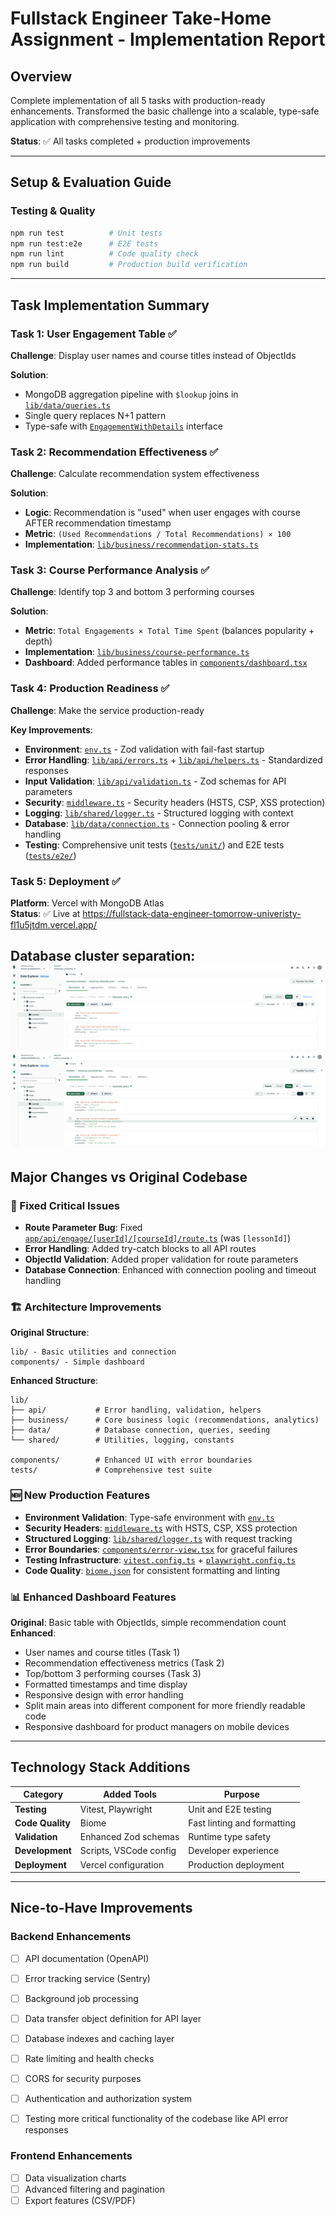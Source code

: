 # Fullstack Engineer Take-Home Assignment - Implementation Report

## Overview
Complete implementation of all 5 tasks with production-ready enhancements. Transformed the basic challenge into a scalable, type-safe application with comprehensive testing and monitoring.

**Status**: ✅ All tasks completed + production improvements

---

## Setup & Evaluation Guide

### Testing & Quality
```bash
npm run test          # Unit tests
npm run test:e2e      # E2E tests
npm run lint          # Code quality check
npm run build         # Production build verification
```
---

## Task Implementation Summary

### Task 1: User Engagement Table ✅
**Challenge**: Display user names and course titles instead of ObjectIds

**Solution**: 
- MongoDB aggregation pipeline with `$lookup` joins in [`lib/data/queries.ts`](lib/data/queries.ts)
- Single query replaces N+1 pattern
- Type-safe with [`EngagementWithDetails`](models/index.ts) interface

### Task 2: Recommendation Effectiveness ✅
**Challenge**: Calculate recommendation system effectiveness

**Solution**:
- **Logic**: Recommendation is "used" when user engages with course AFTER recommendation timestamp
- **Metric**: `(Used Recommendations / Total Recommendations) × 100`
- **Implementation**: [`lib/business/recommendation-stats.ts`](lib/business/recommendation-stats.ts)

### Task 3: Course Performance Analysis ✅
**Challenge**: Identify top 3 and bottom 3 performing courses

**Solution**:
- **Metric**: `Total Engagements × Total Time Spent` (balances popularity + depth)
- **Implementation**: [`lib/business/course-performance.ts`](lib/business/course-performance.ts)
- **Dashboard**: Added performance tables in [`components/dashboard.tsx`](components/dashboard.tsx)

### Task 4: Production Readiness ✅
**Challenge**: Make the service production-ready

**Key Improvements**:
- **Environment**: [`env.ts`](env.ts) - Zod validation with fail-fast startup
- **Error Handling**: [`lib/api/errors.ts`](lib/api/errors.ts) + [`lib/api/helpers.ts`](lib/api/helpers.ts) - Standardized responses
- **Input Validation**: [`lib/api/validation.ts`](lib/api/validation.ts) - Zod schemas for API parameters
- **Security**: [`middleware.ts`](middleware.ts) - Security headers (HSTS, CSP, XSS protection)
- **Logging**: [`lib/shared/logger.ts`](lib/shared/logger.ts) - Structured logging with context
- **Database**: [`lib/data/connection.ts`](lib/data/connection.ts) - Connection pooling & error handling
- **Testing**: Comprehensive unit tests ([`tests/unit/`](tests/unit/)) and E2E tests ([`tests/e2e/`](tests/e2e/))

### Task 5: Deployment ✅
**Platform**: Vercel with MongoDB Atlas  
**Status**: ✅ Live at https://fullstack-data-engineer-tomorrow-univeristy-fl1u5jtdm.vercel.app/

Database cluster separation:
![prod](screenshot-db-prod.png)
![prod](screenshot-db-dev.png)
---

## Major Changes vs Original Codebase

### 🔧 Fixed Critical Issues
- **Route Parameter Bug**: Fixed [`app/api/engage/[userId]/[courseId]/route.ts`](app/api/engage/[userId]/[courseId]/route.ts) (was `[lessonId]`)
- **Error Handling**: Added try-catch blocks to all API routes
- **ObjectId Validation**: Added proper validation for route parameters
- **Database Connection**: Enhanced with connection pooling and timeout handling

### 🏗️ Architecture Improvements
**Original Structure**:
```
lib/ - Basic utilities and connection
components/ - Simple dashboard
```

**Enhanced Structure**:
```
lib/
├── api/           # Error handling, validation, helpers
├── business/      # Core business logic (recommendations, analytics)
├── data/          # Database connection, queries, seeding
└── shared/        # Utilities, logging, constants

components/        # Enhanced UI with error boundaries
tests/             # Comprehensive test suite
```

### 🆕 New Production Features
- **Environment Validation**: Type-safe environment with [`env.ts`](env.ts)
- **Security Headers**: [`middleware.ts`](middleware.ts) with HSTS, CSP, XSS protection
- **Structured Logging**: [`lib/shared/logger.ts`](lib/shared/logger.ts) with request tracking
- **Error Boundaries**: [`components/error-view.tsx`](components/error-view.tsx) for graceful failures
- **Testing Infrastructure**: [`vitest.config.ts`](vitest.config.ts) + [`playwright.config.ts`](playwright.config.ts)
- **Code Quality**: [`biome.json`](biome.json) for consistent formatting and linting

### 📊 Enhanced Dashboard Features
**Original**: Basic table with ObjectIds, simple recommendation count
**Enhanced**: 
- User names and course titles (Task 1)
- Recommendation effectiveness metrics (Task 2)
- Top/bottom 3 performing courses (Task 3)
- Formatted timestamps and time display
- Responsive design with error handling
- Split main areas into different component for more friendly readable code
- Responsive dashboard for product managers on mobile devices

---

## Technology Stack Additions

| Category | Added Tools | Purpose |
|----------|-------------|---------|
| **Testing** | Vitest, Playwright | Unit and E2E testing |
| **Code Quality** | Biome | Fast linting and formatting |
| **Validation** | Enhanced Zod schemas | Runtime type safety |
| **Development** | Scripts, VSCode config | Developer experience |
| **Deployment** | Vercel configuration | Production deployment |

---

## Nice-to-Have Improvements

### Backend Enhancements
- [ ] API documentation (OpenAPI)
- [ ] Error tracking service (Sentry)
- [ ] Background job processing
- [ ] Data transfer object definition for API layer
- [ ] Database indexes and caching layer
- [ ] Rate limiting and health checks
- [ ] CORS for security purposes
- [ ] Authentication and authorization system
- [ ] Testing more critical functionality of the codebase like API error responses


### Frontend Enhancements  
- [ ] Data visualization charts
- [ ] Advanced filtering and pagination
- [ ] Export features (CSV/PDF)
